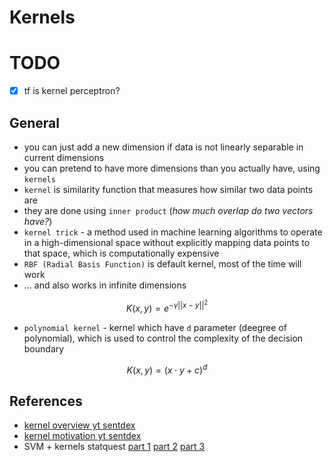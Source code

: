 # Kernels

# TODO
- [x] tf is kernel perceptron?

## General
* you can just add a new dimension if data is not linearly separable in current dimensions
* you can pretend to have more dimensions than you actually have, using `kernels`
* `kernel` is similarity function that measures how similar two data points are
* they are done using `inner product` (*how much overlap do two vectors have?*)
* `kernel trick` - a method used in machine learning algorithms to operate in a high-dimensional space without explicitly mapping data points to that space, which is computationally expensive
* `RBF (Radial Basis Function)` is default kernel, most of the time will work
* ... and also works in infinite dimensions
```math
K(x, y) = e^{-\gamma ||x - y||^2}
```
* `polynomial kernel` - kernel which have `d` parameter (deegree of polynomial), which is used to control the complexity of the decision boundary
```math
K(x, y) = (x \cdot y + c)^d
```

## References
* [kernel overview yt sentdex](https://www.youtube.com/watch?v=9IfT8KXX_9c&ab_channel=sentdex)
* [kernel motivation yt sentdex](https://www.youtube.com/watch?v=xqg5S-GrrDQ&ab_channel=sentdex)
* SVM + kernels statquest [part 1](https://www.youtube.com/watch?v=efR1C6CvhmE&ab_channel=StatQuestwithJoshStarmer) [part 2](https://www.youtube.com/watch?v=Toet3EiSFcM&ab_channel=StatQuestwithJoshStarmer) [part 3](https://www.youtube.com/watch?v=Qc5IyLW_hns&ab_channel=StatQuestwithJoshStarmer)
